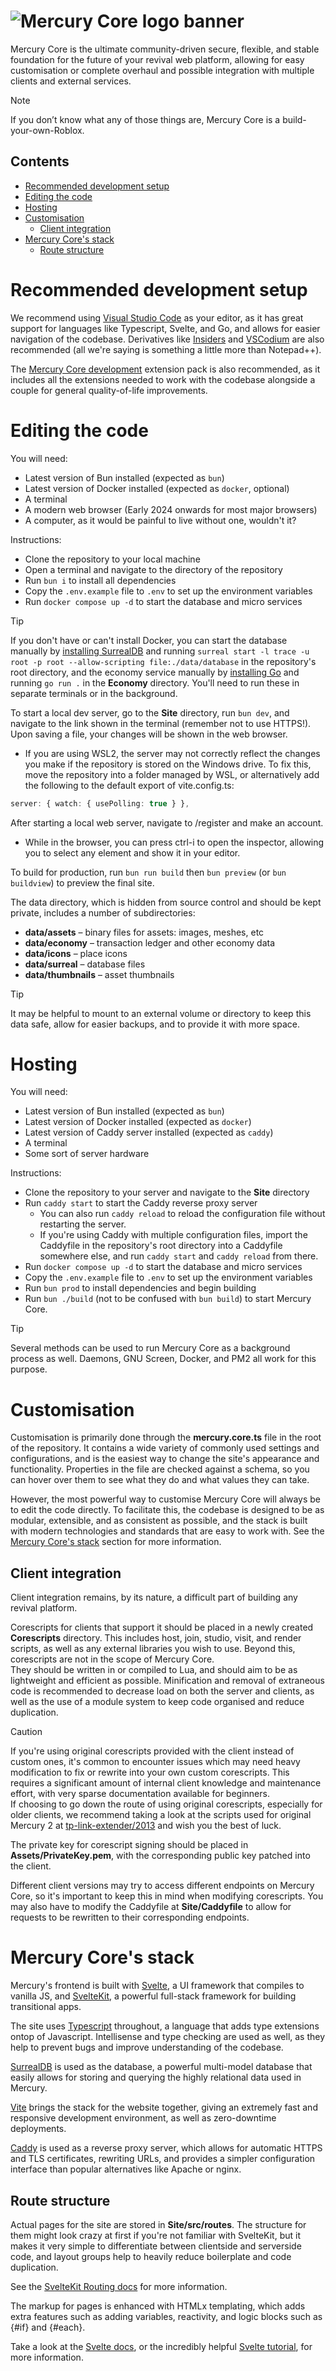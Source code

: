 # ![Mercury Core logo banner](./Assets/banner.png)

Mercury Core is the ultimate community-driven secure, flexible, and stable foundation for the future of your revival web platform, allowing for easy customisation or complete overhaul and possible integration with multiple clients and external services.

> [!NOTE]  
> If you don’t know what any of those things are, Mercury Core is a build-your-own-Roblox.

## Contents

-   [Recommended development setup](#recommended-development-setup)
-   [Editing the code](#editing-the-code)
-   [Hosting](#hosting)
-   [Customisation](#customisation)
    -   [Client integration](#client-integration)
-   [Mercury Core's stack](#mercury-cores-stack)
    -   [Route structure](#route-structure)

# Recommended development setup

We recommend using [Visual Studio Code](https://code.visualstudio.com) as your editor, as it has great support for languages like Typescript, Svelte, and Go, and allows for easier navigation of the codebase. Derivatives like [Insiders](https://code.visualstudio.com/insiders/) and [VSCodium](https://vscodium.com) are also recommended (all we're saying is something a little more than Notepad++).

The [Mercury Core development](https://marketplace.visualstudio.com/items?itemName=MercuryCore.mercurycoredevelopment) extension pack is also recommended, as it includes all the extensions needed to work with the codebase alongside a couple for general quality-of-life improvements.

# Editing the code

You will need:

-   Latest version of Bun installed (expected as `bun`)
-   Latest version of Docker installed (expected as `docker`, optional)
-   A terminal
-   A modern web browser (Early 2024 onwards for most major browsers)
-   A computer, as it would be painful to live without one, wouldn't it?

Instructions:

-   Clone the repository to your local machine
-   Open a terminal and navigate to the directory of the repository
-   Run `bun i` to install all dependencies
-   Copy the `.env.example` file to `.env` to set up the environment variables
-   Run `docker compose up -d` to start the database and micro services

> [!TIP]  
> If you don't have or can't install Docker, you can start the database manually by [installing SurrealDB](https://surrealdb.com/install) and running `surreal start -l trace -u root -p root --allow-scripting file:./data/database` in the repository's root directory, and the economy service manually by [installing Go](https://go.dev/dl/) and running `go run .` in the **Economy** directory. You'll need to run these in separate terminals or in the background.

To start a local dev server, go to the **Site** directory, run `bun dev`, and navigate to the link shown in the terminal (remember not to use HTTPS!). Upon saving a file, your changes will be shown in the web browser.

-   If you are using WSL2, the server may not correctly reflect the changes you make if the repository is stored on the Windows drive. To fix this, move the repository into a folder managed by WSL, or alternatively add the following to the default export of vite.config.ts:

```ts
server: { watch: { usePolling: true } },
```

After starting a local web server, navigate to /register and make an account.

-   While in the browser, you can press ctrl-i to open the inspector, allowing you to select any element and show it in your editor.

To build for production, run `bun run build` then `bun preview` (or `bun buildview`) to preview the final site.

The data directory, which is hidden from source control and should be kept private, includes a number of subdirectories:

-   **data/assets** &ndash; binary files for assets: images, meshes, etc
-   **data/economy** &ndash; transaction ledger and other economy data
-   **data/icons** &ndash; place icons
-   **data/surreal** &ndash; database files
-   **data/thumbnails** &ndash; asset thumbnails

> [!TIP]  
> It may be helpful to mount to an external volume or directory to keep this data safe, allow for easier backups, and to provide it with more space.

# Hosting

You will need:

-   Latest version of Bun installed (expected as `bun`)
-   Latest version of Docker installed (expected as `docker`)
-   Latest version of Caddy server installed (expected as `caddy`)
-   A terminal
-   Some sort of server hardware

Instructions:

-   Clone the repository to your server and navigate to the **Site** directory
-   Run `caddy start` to start the Caddy reverse proxy server
    -   You can also run `caddy reload` to reload the configuration file without restarting the server.
    -   If you're using Caddy with multiple configuration files, import the Caddyfile in the repository's root directory into a Caddyfile somewhere else, and run `caddy start` and `caddy reload` from there.
-   Run `docker compose up -d` to start the database and micro services
-   Copy the `.env.example` file to `.env` to set up the environment variables
-   Run `bun prod` to install dependencies and begin building
-   Run `bun ./build` (not to be confused with `bun build`) to start Mercury Core.

> [!TIP]  
> Several methods can be used to run Mercury Core as a background process as well. Daemons, GNU Screen, Docker, and PM2 all work for this purpose.

# Customisation

Customisation is primarily done through the **mercury.core.ts** file in the root of the repository. It contains a wide variety of commonly used settings and configurations, and is the easiest way to change the site's appearance and functionality. Properties in the file are checked against a schema, so you can hover over them to see what they do and what values they can take.

However, the most powerful way to customise Mercury Core will always be to edit the code directly. To facilitate this, the codebase is designed to be as modular, extensible, and as consistent as possible, and the stack is built with modern technologies and standards that are easy to work with. See the [Mercury Core's stack](#mercury-cores-stack) section for more information.

## Client integration

Client integration remains, by its nature, a difficult part of building any revival platform.

Corescripts for clients that support it should be placed in a newly created **Corescripts** directory. This includes host, join, studio, visit, and render scripts, as well as any external libraries you wish to use. Beyond this, corescripts are not in the scope of Mercury Core.  
They should be written in or compiled to Lua, and should aim to be as lightweight and efficient as possible. Minification and removal of extraneous code is recommended to decrease load on both the server and clients, as well as the use of a module system to keep code organised and reduce duplication.

> [!CAUTION]  
> If you're using original corescripts provided with the client instead of custom ones, it's common to encounter issues which may need heavy modification to fix or rewrite into your own custom corescripts. This requires a significant amount of internal client knowledge and maintenance effort, with very sparse documentation available for beginners.  
> If choosing to go down the route of using original corescripts, especially for older clients, we recommend taking a look at the scripts used for original Mercury 2 at [tp-link-extender/2013](https://github.com/tp-link-extender/2013) and wish you the best of luck.

The private key for corescript signing should be placed in **Assets/PrivateKey.pem**, with the corresponding public key patched into the client.

Different client versions may try to access different endpoints on Mercury Core, so it's important to keep this in mind when modifying corescripts. You may also have to modify the Caddyfile at **Site/Caddyfile** to allow for requests to be rewritten to their corresponding endpoints.

# Mercury Core's stack

Mercury's frontend is built with [Svelte](https://svelte.dev), a UI framework that compiles to vanilla JS, and [SvelteKit](https://kit.svelte.dev), a powerful full-stack framework for building transitional apps.

The site uses [Typescript](https://typescripts.org) throughout, a language that adds type extensions ontop of Javascript. Intellisense and type checking are used as well, as they help to prevent bugs and improve understanding of the codebase.

[SurrealDB](https://surrealdb.com) is used as the database, a powerful multi-model database that easily allows for storing and querying the highly relational data used in Mercury.

[Vite](https://vitejs.dev) brings the stack for the website together, giving an extremely fast and responsive development environment, as well as zero-downtime deployments.

[Caddy](https://caddyserver.com) is used as a reverse proxy server, which allows for automatic HTTPS and TLS certificates, rewriting URLs, and provides a simpler configuration interface than popular alternatives like Apache or nginx.

## Route structure

Actual pages for the site are stored in **Site/src/routes**. The structure for them might look crazy at first if you're not familiar with SvelteKit, but it makes it very simple to differentiate between clientside and serverside code, and layout groups help to heavily reduce boilerplate and code duplication.

See the [SvelteKit Routing docs](https://kit.svelte.dev/docs/routing) for more information.

The markup for pages is enhanced with HTMLx templating, which adds extra features such as adding variables, reactivity, and logic blocks such as {#if} and {#each}.

Take a look at the [Svelte docs](https://svelte.dev/docs), or the incredibly helpful [Svelte tutorial](https://learn.svelte.dev), for more information.
